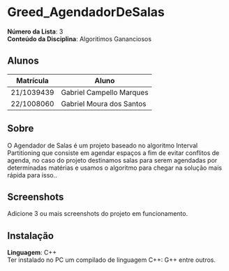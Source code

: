 # Greed_AgendadorDeSalas

**Número da Lista**: 3<br>
**Conteúdo da Disciplina**: Algoritimos Gananciosos<br>

## Alunos
|Matrícula | Aluno |
| -- | -- |
| 21/1039439  |  Gabriel Campello Marques |
| 22/1008060  |  Gabriel Moura dos Santos |

## Sobre 
O Agendador de Salas é um projeto baseado no algoritmo Interval Partitioning que consiste em agendar espaços a fim de evitar conflitos de agenda, no caso do projeto destinamos salas para serem agendadas por determinadas matérias e usamos o algoritmo para chegar na solução mais rápida para isso.. 

## Screenshots
Adicione 3 ou mais screenshots do projeto em funcionamento.

## Instalação 
**Linguagem**: C++<br>
Ter instalado no PC um compilado de linguagem C++: G++ entre outros.




